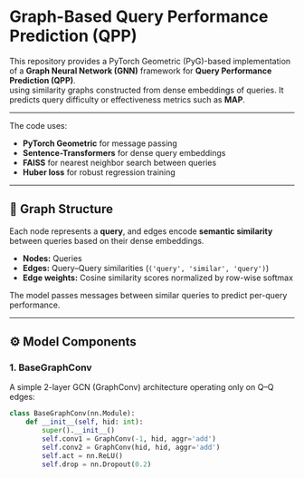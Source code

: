 # Graph-Based Query Performance Prediction (QPP)

This repository provides a PyTorch Geometric (PyG)-based implementation of a **Graph Neural Network (GNN)** framework for **Query Performance Prediction (QPP)**.  
using similarity graphs constructed from dense embeddings of queries.  It predicts query difficulty or effectiveness metrics such as **MAP**.

---

The code uses:
- **PyTorch Geometric** for message passing
- **Sentence-Transformers** for dense query embeddings
- **FAISS** for nearest neighbor search between queries
- **Huber loss** for robust regression training

---

## 🧩 Graph Structure

Each node represents a **query**, and edges encode **semantic similarity** between queries based on their dense embeddings.

- **Nodes:** Queries  
- **Edges:** Query–Query similarities (`('query', 'similar', 'query')`)  
- **Edge weights:** Cosine similarity scores normalized by row-wise softmax

The model passes messages between similar queries to predict per-query performance.

---

## ⚙️ Model Components

### 1. **BaseGraphConv**
A simple 2-layer GCN (GraphConv) architecture operating only on Q–Q edges:

```python
class BaseGraphConv(nn.Module):
    def __init__(self, hid: int):
        super().__init__()
        self.conv1 = GraphConv(-1, hid, aggr='add')
        self.conv2 = GraphConv(hid, hid, aggr='add')
        self.act = nn.ReLU()
        self.drop = nn.Dropout(0.2)

